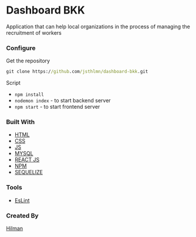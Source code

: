 # Dashboard BKK

Application that can help local organizations in the process of managing the recruitment of workers

### Configure

Get the repository

```cmd
git clone https://github.com/jsthlmn/dashboard-bkk.git

```

Script

- `npm install`
- `nodemon index` - to start backend server
- `npm start` - to start frontend server

### Built With

- [HTML](https://www.w3schools.com/html/)
- [CSS](https://www.w3schools.com/css/)
- [JS](https://www.javascript.com/)
- [MYSQL](https://www.mysql.com/)
- [REACT JS](https://reactjs.org/)
- [NPM](https://www.npmjs.com)
- [SEQUELIZE](https://sequelize.org/)

### Tools

- [EsLint](https://eslint.org/)

### Created By

[Hilman](https://github.com/Just-Hilman)

